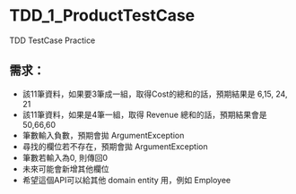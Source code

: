 # TDD_1_ProductTestCase
TDD TestCase Practice

## 需求：
* 該11筆資料，如果要3筆成一組，取得Cost的總和的話，預期結果是 6,15, 24, 21
* 該11筆資料，如果是4筆一組，取得 Revenue 總和的話，預期結果會是 50,66,60
* 筆數輸入負數，預期會拋 ArgumentException
* 尋找的欄位若不存在，預期會拋 ArgumentException
* 筆數若輸入為0, 則傳回0
* 未來可能會新增其他欄位
* 希望這個API可以給其他 domain entity 用，例如 Employee
